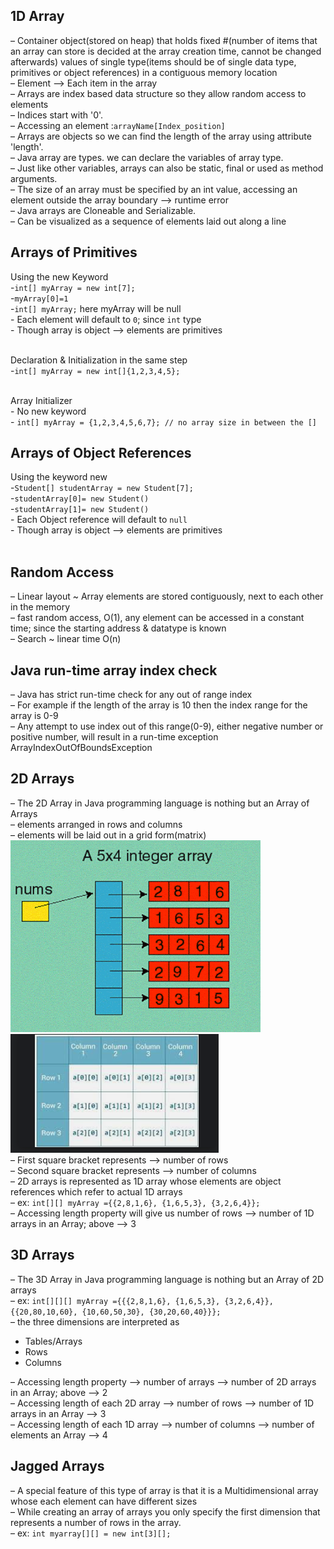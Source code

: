 ## 1D Array
– Container object(stored on heap) that holds fixed #(number of items that an array can store is decided at the 
array creation time, cannot be changed afterwards) values of single type(items should be of single data type, 
primitives or object references) in a contiguous memory location<br>
– Element --> Each item in the array<br>
– Arrays are index based data structure so they allow random access to elements<br>
– Indices start with '0'.<br>
– Accessing an element :`arrayName[Index_position]`<br>
– Arrays are objects so we can find the length of the array using attribute 'length'.<br>
– Java array are types. we can declare the variables of array type.<br>
– Just like other variables, arrays can also be static, final or used as method arguments.<br>
– The size of an array must be specified by an int value, accessing an element outside the array boundary --> runtime error<br>
– Java arrays are Cloneable and Serializable.<br>
– Can be visualized as a sequence of elements laid out along a line

## Arrays of Primitives
Using the new Keyword
<br>-`int[] myArray = new int[7];`
<br>-`myArray[0]=1`
<br>-`int[] myArray;` here myArray will be null
<br>- Each element will default to `0`; since `int` type
<br>- Though array is object --> elements are primitives
<br><br>

Declaration & Initialization in the same step
<br>-`int[] myArray = new int[]{1,2,3,4,5};`
<br><br>

Array Initializer
<br>- No new keyword
<br>- `int[] myArray = {1,2,3,4,5,6,7}; // no array size in between the []`

## Arrays of Object References
Using the keyword new
<br>-`Student[] studentArray = new Student[7];`
<br>-`studentArray[0]= new Student()`
<br>-`studentArray[1]= new Student()`
<br>- Each Object reference will default to `null`
<br>- Though array is object --> elements are primitives
<br><br>

## Random Access
– Linear layout ~ Array elements are stored contiguously, next to each other in the memory<br>
– fast random access, O(1), any element can be accessed in a constant time; since the starting address & datatype is known<br>
– Search ~ linear time O(n)

## Java run-time array index check
– Java has strict run-time check for any out of range index<br>
– For example if the length of the array is 10 then the index range for the array is 0-9<br>
– Any attempt to use index out of this range(0-9), either negative number or positive number, will result in a run-time exception ArrayIndexOutOfBoundsException<br>

## 2D Arrays
– The 2D Array in Java programming language is nothing but an Array of Arrays<br>
– elements arranged in rows and columns<br>
– elements will be laid out in a grid form(matrix)<br>
![img_1.png](.README_images/img_1.png) ![](.README_images/dfb4487b.png)<br>
– First square bracket represents --> number of rows<br>
– Second square bracket represents --> number of columns<br>
– 2D arrays is represented as 1D array whose elements are object references which refer to actual 1D arrays<br>
– ex: `int[][] myArray ={{2,8,1,6}, {1,6,5,3}, {3,2,6,4}};`<br>
– Accessing length property will give us number of rows --> number of 1D arrays in an Array; above --> 3


## 3D Arrays
– The 3D Array in Java programming language is nothing but an Array of 2D arrays<br>
– ex: `int[][][] myArray ={{{2,8,1,6}, {1,6,5,3}, {3,2,6,4}}, {{20,80,10,60}, {10,60,50,30}, {30,20,60,40}}};`<br>
– the three dimensions are interpreted as<br>
- Tables/Arrays
- Rows
- Columns

– Accessing length property --> number of arrays --> number of 2D arrays in an Array; above --> 2 <br>
– Accessing length of each 2D array --> number of rows --> number of 1D arrays in an Array --> 3 <br>
– Accessing length of each 1D array --> number of columns --> number of elements an Array --> 4 <br>

## Jagged Arrays
– A special feature of this type of array is that it is a Multidimensional array whose each element can have different sizes<br>
– While creating an array of arrays you only specify the first dimension that represents a number of rows in the array.<br>
– ex: `int myarray[][] = new int[3][];`
